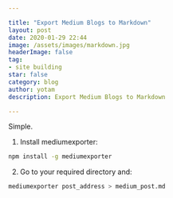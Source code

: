 ```yaml
---

title: "Export Medium Blogs to Markdown"
layout: post
date: 2020-01-29 22:44
image: /assets/images/markdown.jpg
headerImage: false
tag:
- site building
star: false
category: blog
author: yotam
description: Export Medium Blogs to Markdown

---
```




Simple. 

1. Install mediumexporter:

```bash
npm install -g mediumexporter
```

2.  Go to your required directory and:

```bash
mediumexporter post_address > medium_post.md
```

